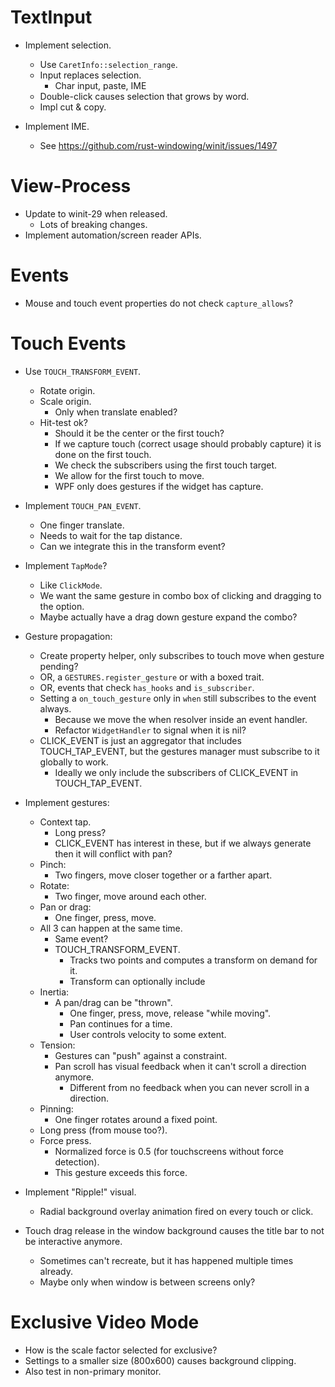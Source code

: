 # TextInput

* Implement selection.
    - Use `CaretInfo::selection_range`.
    - Input replaces selection.
        - Char input, paste, IME
    - Double-click causes selection that grows by word.
    - Impl cut & copy.

* Implement IME.
    - See https://github.com/rust-windowing/winit/issues/1497

# View-Process

* Update to winit-29 when released.
    - Lots of breaking changes.
* Implement automation/screen reader APIs.

# Events

* Mouse and touch event properties do not check `capture_allows`?

# Touch Events

* Use `TOUCH_TRANSFORM_EVENT`.
    - Rotate origin.
    - Scale origin.
        - Only when translate enabled?
    - Hit-test ok?
        - Should it be the center or the first touch?
        - If we capture touch (correct usage should probably capture) it is done on the first touch.
        - We check the subscribers using the first touch target.
        - We allow for the first touch to move.
        - WPF only does gestures if the widget has capture.
* Implement `TOUCH_PAN_EVENT`.
    - One finger translate.
    - Needs to wait for the tap distance.
    - Can we integrate this in the transform event?

* Implement `TapMode`?
    - Like `ClickMode`.
    - We want the same gesture in combo box of clicking and dragging to the option.
    - Maybe actually have a drag down gesture expand the combo?

* Gesture propagation:
    - Create property helper, only subscribes to touch move when gesture pending?
    - OR, a `GESTURES.register_gesture` or with a boxed trait.
    - OR, events that check `has_hooks` and `is_subscriber`.
    - Setting a `on_touch_gesture` only in `when` still subscribes to the event always.
        - Because we move the when resolver inside an event handler.
        - Refactor `WidgetHandler` to signal when it is nil?
    - CLICK_EVENT is just an aggregator that includes TOUCH_TAP_EVENT, but the gestures manager
      must subscribe to it globally to work.
        - Ideally we only include the subscribers of CLICK_EVENT in TOUCH_TAP_EVENT.

* Implement gestures:
    - Context tap.
        - Long press?
        - CLICK_EVENT has interest in these, but if we always generate then it will conflict with pan?
    - Pinch:
        - Two fingers, move closer together or a farther apart.
    - Rotate:
        - Two finger, move around each other.
    - Pan or drag:
        - One finger, press, move.
    - All 3 can happen at the same time.
        - Same event?
        - TOUCH_TRANSFORM_EVENT.
            - Tracks two points and computes a transform on demand for it.
            - Transform can optionally include
    - Inertia:
        - A pan/drag can be "thrown".
            - One finger, press, move, release "while moving".
            - Pan continues for a time.
            - User controls velocity to some extent.
    - Tension:
        - Gestures can "push" against a constraint.
        - Pan scroll has visual feedback when it can't scroll a direction anymore.
            - Different from no feedback when you can never scroll in a direction.
    - Pinning:
        - One finger rotates around a fixed point.
    - Long press (from mouse too?).
    - Force press.
        - Normalized force is 0.5 (for touchscreens without force detection).
        - This gesture exceeds this force.

* Implement "Ripple!" visual.
    - Radial background overlay animation fired on every touch or click.

* Touch drag release in the window background causes the title bar to not be interactive anymore.
    - Sometimes can't recreate, but it has happened multiple times already.
    - Maybe only when window is between screens only?

# Exclusive Video Mode

* How is the scale factor selected for exclusive?
* Settings to a smaller size (800x600) causes background clipping.
* Also test in non-primary monitor.